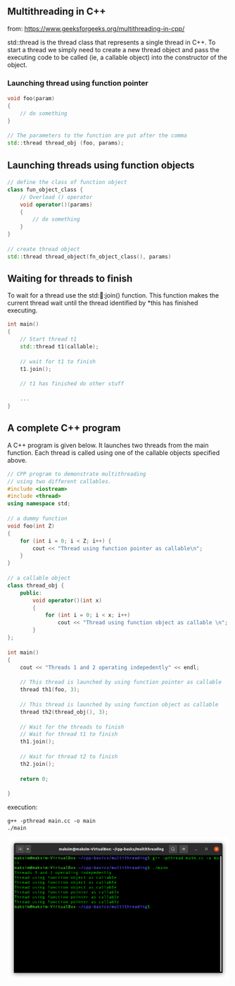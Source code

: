 ## Multithreading in C++

from: https://www.geeksforgeeks.org/multithreading-in-cpp/

std::thread is the thread class that represents a single thread in C++. To start a thread we simply need to create a new thread object and pass the executing code to be called (ie, a callable object) into the constructor of the object. 

### Launching thread using function pointer

```cpp
void foo(param)
{
    // do something
}

// The parameters to the function are put after the comma
std::thread thread_obj (foo, params);
```

## Launching threads using function objects

```cpp
// define the class of function object
class fun_object_class {
    // Overload () operator
    void operator()(params)
    {
        // do something
    }
}

// create thread object
std::thread thread_object(fn_object_class(), params)
```

## Waiting for threads to finish

To wait for a thread use the std::thread::join() function. This function makes the current thread wait until the thread identified by *this has finished executing.

```cpp
int main()
{
    // Start thread t1
    std::thread t1(callable);

    // wait for t1 to finish
    t1.join();

    // t1 has finished do other stuff

    ...
}
```

## A complete C++ program

A C++ program is given below. It launches two threads from the main function. Each thread is called using one of the callable objects specified above. 

```cpp
// CPP program to demonstrate multithreading
// using two different callables.
#include <iostream>
#include <thread>
using namespace std;

// a dummy function
void foo(int Z)
{
    for (int i = 0; i < Z; i++) {
        cout << "Thread using function pointer as callable\n";
    }
}

// a callable object
class thread_obj {
    public:
        void operator()(int x)
        {
            for (int i = 0; i < x; i++)
                cout << "Thread using function object as callable \n";
        }
};

int main()
{
    cout << "Threads 1 and 2 operating indepedently" << endl;

    // This thread is launched by using function pointer as callable
    thread th1(foo, 3);

    // This thread is launched by using function object as callable
    thread th2(thread_obj(), 3);

    // Wait for the threads to finish
    // Wait for thread t1 to finish
    th1.join();

    // Wait for thread t2 to finish
    th2.join();

    return 0;
    
}
```

execution:

```
g++ -pthread main.cc -o main
./main
```

![multithreading/multithreading.png](/multithreading/multithreading.png)